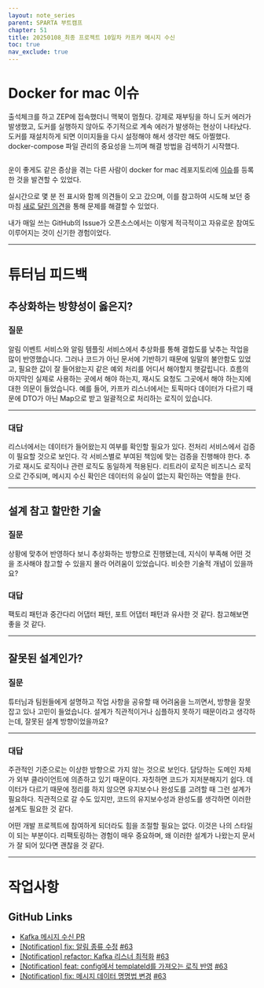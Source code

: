 ```yaml
---
layout: note_series
parent: SPARTA 부트캠프
chapter: 51
title: 20250108_최종 프로젝트 10일차 카프카 메시지 수신
toc: true
nav_exclude: true
---
```


# Docker for mac 이슈
출석체크를 하고 ZEP에 접속했더니 맥북이 멈췄다. 
강제로 재부팅을 하니 도커 에러가 발생했고, 도커를 실행하지 않아도 주기적으로 계속 에러가 발생하는 현상이 나타났다. 
도커를 재설치하게 되면 이미지들을 다시 설정해야 해서 생각만 해도 아찔했다. 
docker-compose 파일 관리의 중요성을 느끼며 해결 방법을 검색하기 시작했다.

<img class="cdn-img" id="250108-docker-error.png">

운이 좋게도 같은 증상을 겪는 다른 사람이 docker for mac 레포지토리에 [이슈](https://github.com/docker/for-mac/issues/7520)를 등록한 것을 발견할 수 있었다.


실시간으로 몇 분 전 표시와 함께 의견들이 오고 갔으며, 
이를 참고하여 시도해 보던 중 마침 [새로 달린 의견](https://github.com/docker/for-mac/issues/7520#issuecomment-2576519635)을 통해 문제를 해결할 수 있었다.

내가 매일 쓰는 GitHub의 Issue가 오픈소스에서는 이렇게 적극적이고 자유로운 참여도 이루어지는 것이 신기한 경험이었다.

---

# 튜터님 피드백
## 추상화하는 방향성이 옳은지?
### 질문
알림 이벤트 서비스와 알림 템플릿 서비스에서 추상화를 통해 결합도를 낮추는 작업을 많이 반영했습니다. 
그러나 코드가 아닌 문서에 기반하기 때문에 일말의 불안함도 있었고, 
필요한 값이 잘 들어왔는지 같은 예외 처리를 어디서 해야할지 햇갈립니다.
흐름의 마지막인 실제로 사용하는 곳에서 해야 하는지, 
재시도 요청도 그곳에서 해야 하는지에 대한 의문이 들었습니다. 
예를 들어, 카프카 리스너에서는 토픽마다 데이터가 다르기 때문에 DTO가 아닌 Map으로 받고 일괄적으로 처리하는 로직이 있습니다.

---

### 대답
리스너에서는 데이터가 들어왔는지 여부를 확인할 필요가 있다. 
전처리 서비스에서 검증이 필요할 것으로 보인다. 
각 서비스별로 부여된 책임에 맞는 검증을 진행해야 한다. 
추가로 재시도 로직이나 관련 로직도 동일하게 적용된다. 
리트라이 로직은 비즈니스 로직으로 간주되며, 
메시지 수신 확인은 데이터의 유실이 없는지 확인하는 역할을 한다.

---

## 설계 참고 할만한 기술
### 질문
상황에 맞추어 반영하다 보니 추상화하는 방향으로 진행됐는데,
지식이 부족해 어떤 것을 조사해야 참고할 수 있을지 몰라 어려움이 있었습니다.
비슷한 기술적 개념이 있을까요?

### 대답
팩토리 패턴과 중간다리 어댑터 패턴, 포트 어댑터 패턴과 유사한 것 같다. 
참고해보면 좋을 것 같다.

---

## 잘못된 설계인가?
### 질문
튜터님과 팀원들에게 설명하고 작업 사항을 공유할 때 어려움을 느끼면서, 
방향을 잘못 잡고 있나 고민이 들었습니다. 
설계가 직관적이거나 심플하지 못하기 때문이라고 생각하는데,
잘못된 설계 방향이었을까요?

---

### 대답
주관적인 기준으로는 이상한 방향으로 가지 않는 것으로 보인다. 
담당하는 도메인 자체가 외부 클라이언트에 의존하고 있기 때문이다. 
자칫하면 코드가 지저분해지기 쉽다. 
데이터가 다르기 때문에 정리를 하지 않으면 유지보수나 완성도를 고려할 때 그런 설계가 필요하다. 
직관적으로 갈 수도 있지만, 코드의 유지보수성과 완성도를 생각하면 이러한 설계도 필요한 것 같다.  

어떤 개발 프로젝트에 참여하게 되더라도 힘을 조절할 필요는 없다. 
이것은 나의 스타일이 되는 부분이다. 
리팩토링하는 경험이 매우 중요하며, 왜 이러한 설계가 나왔는지 문서가 잘 되어 있다면 괜찮을 것 같다.

---

# 작업사항
## GitHub Links
- [Kafka 메시지 수신 PR](https://github.com/BobJool/Waiting-Reservation-Service/pull/95)
- [[Notification] fix: 알림 종류 수정](https://github.com/BobJool/Waiting-Reservation-Service/commit/e8762bf0458f17c41afec5ea0c94f9aceaec4ae9) [#63](https://github.com/BobJool/Waiting-Reservation-Service/issues/63)
- [[Notification] refactor: Kafka 리스너 최적화](https://github.com/BobJool/Waiting-Reservation-Service/commit/32e80a271859eb020ae5d6ed9f3d402d82027c94) [#63](https://github.com/BobJool/Waiting-Reservation-Service/issues/63)
- [[Notification] feat: config에서 templateId를 가져오는 로직 반영](https://github.com/BobJool/Waiting-Reservation-Service/commit/d51269ff9ac7d56083b40cb962ce74836ee77c32) [#63](https://github.com/BobJool/Waiting-Reservation-Service/issues/63)
- [[Notification] fix: 메시지 데이터 명명법 변경](https://github.com/BobJool/Waiting-Reservation-Service/commit/7988d383b2fba04769b56d77a9595cb326395987) [#63](https://github.com/BobJool/Waiting-Reservation-Service/issues/63)